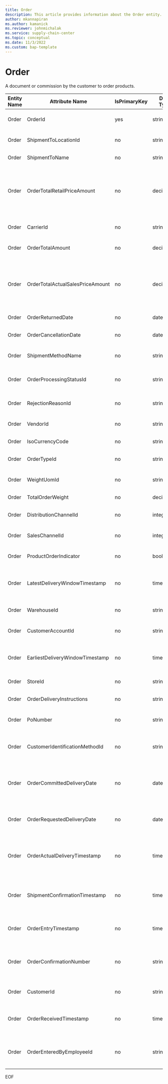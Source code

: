 ```yaml
---
title: Order
description: This article provides information about the Order entity.
author: mkannapiran
ms.author: kamanick
ms.reviewer: johnmichalak
ms.service: supply-chain-center
ms.topic: conceptual
ms.date: 11/3/2022
ms.custom: bap-template
---
```


# Order

A document or commission by the customer to order products.

| **Entity Name** | **Attribute Name** | **IsPrimaryKey** | **Data Type** | **Data Length** | **Description** |
| --- | --- | --- | --- | --- | --- |
| Order | OrderId | yes | string | 36 | The unique number that identifies an Order. |
| Order | ShipmentToLocationId | no | string | 36 | The unique identifier of a Location. |
| Order | ShipmentToName | no | string | 128 | The name of the ship-to party. |
| Order | OrderTotalRetailPriceAmount | no | decimal | 9 | The total list price value of the ordered products = (list price per unit product price)x(quantity ordered) for each line item. |
| Order | CarrierId | no | string | 36 | The unique identifier of a Carrier. |
| Order | OrderTotalAmount | no | decimal | 9 | The total value of the Order including Adjustment(s). |
| Order | OrderTotalActualSalesPriceAmount | no | decimal | 9 | The total actual price value of the ordered products = (actual selling price per unit product price)x(quantity ordered) for each line item. |
| Order | OrderReturnedDate | no | date | 8 | The date that the Order was returned. |
| Order | OrderCancellationDate | no | date | 8 | The date that the Order was cancelled. |
| Order | ShipmentMethodName | no | string | 256 | The unique identifier of a Shipment Method. |
| Order | OrderProcessingStatusId | no | string | 36 | The unique identifier of an Order Processing Status. |
| Order | RejectionReasonId | no | string | 36 | The unique identifier of a Rejection Reason. |
| Order | VendorId | no | string | 36 | The unique identifier of a Vendor. |
| Order | IsoCurrencyCode | no | string | 3 | The ISO 4217 currency code. |
| Order | OrderTypeId | no | string | 36 | The unique identifier of an Order Type. |
| Order | WeightUomId | no | string | 36 | The unique identifier of a Unit Of Measure. |
| Order | TotalOrderWeight | no | decimal | 9 | The total weight of the Order. |
| Order | DistributionChannelId | no | integer | 9 | The unique identifier of a Channel. |
| Order | SalesChannelId | no | integer | 9 | The unique identifier of a Channel. |
| Order | ProductOrderIndicator | no | boolean | 9 | Indicates that the Order is for Products. |
| Order | LatestDeliveryWindowTimestamp | no | timestamp | 8 | The latest timestamp that the order should be made available for delivery. |
| Order | WarehouseId | no | string | 36 | The unique identifier of a Warehouse. |
| Order | CustomerAccountId | no | string | 36 | The unique identifier of a Customer Account. |
| Order | EarliestDeliveryWindowTimestamp | no | timestamp | 8 | The earliest timestamp that the order should be made available for delivery. |
| Order | StoreId | no | string | 36 | The unique identifier of a Store. |
| Order | OrderDeliveryInstructions | no | string | 2048 | Instructions related to the delivery of the Order. |
| Order | PoNumber | no | string | 36 | The unique identifier of a Purchase Order. |
| Order | CustomerIdentificationMethodId | no | string | 36 | The unique identifier of a customer identification method. |
| Order | OrderCommittedDeliveryDate | no | date | 8 | The date committed to the Customer/Customer Account for delivery of the Order. |
| Order | OrderRequestedDeliveryDate | no | date | 8 | The date that the Customer/Customer Account requested delivery of the Order. |
| Order | OrderActualDeliveryTimestamp | no | timestamp | 8 | The actual timestamp of delivery of the Order to the Customer/Customer Account. |
| Order | ShipmentConfirmationTimestamp | no | timestamp | 8 | The timestamp that confirmation of the Shipment was made to the Customer/Customer Account. |
| Order | OrderEntryTimestamp | no | timestamp | 8 | The date that the Order was entered into the order entry system. |
| Order | OrderConfirmationNumber | no | string | 16 | The order confirmation number provided to the Customer/Customer Account. |
| Order | CustomerId | no | string | 36 | The unique identifier of a customer. |
| Order | OrderReceivedTimestamp | no | timestamp | 8 | The timestamp that the Order was received from the Customer/Customer Account. |
| Order | OrderEnteredByEmployeeId | no | string | 36 | The employee ID of the employee entering the Order into the order entry system. |

EOF